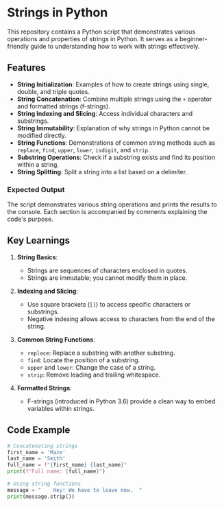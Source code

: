 # Strings in Python

This repository contains a Python script that demonstrates various operations and properties of strings in Python. It serves as a beginner-friendly guide to understanding how to work with strings effectively.

## Features

- **String Initialization**: Examples of how to create strings using single, double, and triple quotes.
- **String Concatenation**: Combine multiple strings using the `+` operator and formatted strings (f-strings).
- **String Indexing and Slicing**: Access individual characters and substrings.
- **String Immutability**: Explanation of why strings in Python cannot be modified directly.
- **String Functions**: Demonstrations of common string methods such as `replace`, `find`, `upper`, `lower`, `isdigit`, and `strip`.
- **Substring Operations**: Check if a substring exists and find its position within a string.
- **String Splitting**: Split a string into a list based on a delimiter.


### Expected Output
The script demonstrates various string operations and prints the results to the console. Each section is accompanied by comments explaining the code's purpose.

## Key Learnings

1. **String Basics**:
   - Strings are sequences of characters enclosed in quotes.
   - Strings are immutable; you cannot modify them in place.

2. **Indexing and Slicing**:
   - Use square brackets (`[]`) to access specific characters or substrings.
   - Negative indexing allows access to characters from the end of the string.

3. **Common String Functions**:
   - `replace`: Replace a substring with another substring.
   - `find`: Locate the position of a substring.
   - `upper` and `lower`: Change the case of a string.
   - `strip`: Remove leading and trailing whitespace.

4. **Formatted Strings**:
   - F-strings (introduced in Python 3.6) provide a clean way to embed variables within strings.

## Code Example

```python
# Concatenating strings
first_name = 'Maze'
last_name = 'Smith'
full_name = f"{first_name} {last_name}"
print(f"Full name: {full_name}")

# Using string functions
message = "    Hey! We have to leave now.  "
print(message.strip())
```
